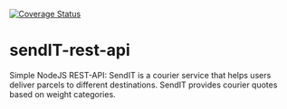 [![Coverage Status](https://coveralls.io/repos/github/coolbeatz71/sendIT-rest-api/badge.svg?branch=feature)](https://coveralls.io/github/coolbeatz71/sendIT-rest-api?branch=feature)

# sendIT-rest-api
Simple NodeJS REST-API: SendIT is a courier service that helps users deliver parcels to different destinations. SendIT provides courier quotes based on weight categories.
